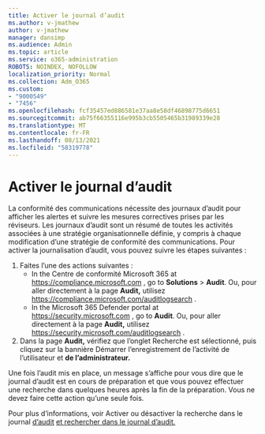 ```yaml
---
title: Activer le journal d’audit
ms.author: v-jmathew
author: v-jmathew
manager: dansimp
ms.audience: Admin
ms.topic: article
ms.service: o365-administration
ROBOTS: NOINDEX, NOFOLLOW
localization_priority: Normal
ms.collection: Adm_O365
ms.custom:
- "9000549"
- "7456"
ms.openlocfilehash: fcf35457ed886581e37aa8e58df46898775d6651
ms.sourcegitcommit: ab75f66355116e995b3cb5505465b31989339e28
ms.translationtype: MT
ms.contentlocale: fr-FR
ms.lasthandoff: 08/13/2021
ms.locfileid: "58319778"
---
```

# <a name="enable-the-audit-log"></a>Activer le journal d’audit

La conformité des communications nécessite des journaux d’audit pour afficher les alertes et suivre les mesures correctives prises par les réviseurs. Les journaux d’audit sont un résumé de toutes les activités associées à une stratégie organisationnelle définie, y compris à chaque modification d’une stratégie de conformité des communications. Pour activer la journalisation d’audit, vous pouvez suivre les étapes suivantes :

1. Faites l’une des actions suivantes :
   - In the Centre de conformité Microsoft 365 at <https://compliance.microsoft.com> , go to **Solutions** \> **Audit**. Ou, pour aller directement à la page **Audit,** utilisez <https://compliance.microsoft.com/auditlogsearch> .
   - In the Microsoft 365 Defender portal at <https://security.microsoft.com> , go to **Audit**. Ou, pour aller directement à la page **Audit,** utilisez <https://security.microsoft.com/auditlogsearch> .
2. Dans la page **Audit,** vérifiez que l’onglet Recherche est sélectionné, puis cliquez sur la bannière Démarrer l’enregistrement de l’activité de l’utilisateur et **de l’administrateur.** 

Une fois l’audit mis en place, un message s’affiche pour vous dire que le journal d’audit est en cours de préparation et que vous pouvez effectuer une recherche dans quelques heures après la fin de la préparation. Vous ne devez faire cette action qu’une seule fois.

Pour plus d’informations, voir Activer ou désactiver la recherche dans le journal [d’audit](https://docs.microsoft.com/microsoft-365/compliance/turn-audit-log-search-on-or-off) [et rechercher dans le journal d’audit.](https://docs.microsoft.com/microsoft-365/compliance/search-the-audit-log-in-security-and-compliance)
